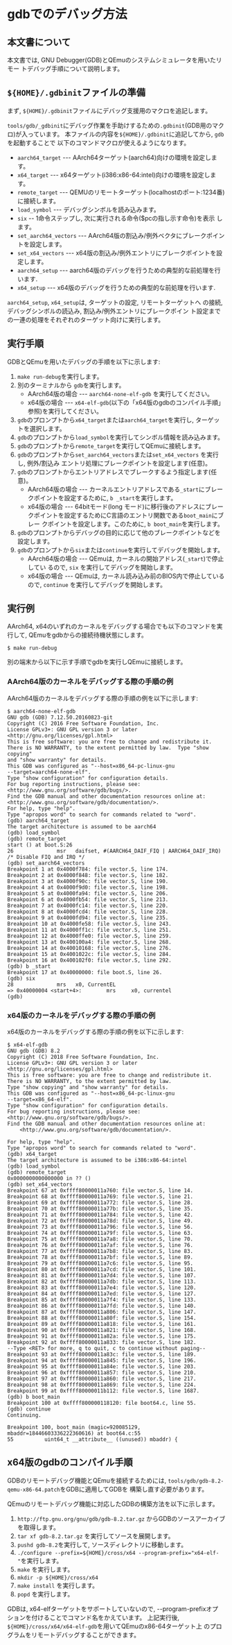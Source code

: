 # gdbでのデバッグ方法

## 本文書について

本文書では, GNU Debugger(GDB)とQEmuのシステムシミュレータを用いたリモー
トデバッグ手順について説明します。

## `${HOME}/.gdbinit`ファイルの準備

まず, `${HOME}/.gdbinit`ファイルにデバッグ支援用のマクロを追記します。

`tools/gdb/_gdbinit`にデバッグ作業を手助けするための`.gdbinit`(GDB用のマクロ)が入っています。
本ファイルの内容を`${HOME}/.gdbinit`に追記してから, `gdb`を起動することで
以下のコマンドマクロが使えるようになります。 

* `aarch64_target` --- AArch64ターゲット(aarch64)向けの環境を設定します。
* `x64_target` --- x64ターゲット(i386:x86-64:intel)向けの環境を設定します。
* `remote_target` --- QEMUのリモートターゲット(localhostのポート:1234番)
  に接続します。
* `load_symbol` --- デバッグシンボルを読み込みます。
* `six` -- 1命令ステップし, 次に実行される命令($pcの指し示す命令)を表示
します。
* `set_aarch64_vectors` --- AArch64版の割込み/例外ベクタにブレークポイン
  トを設定します。
* `set_x64_vectors`  --- x64版の割込み/例外エントリにブレークポイントを設定します。
* `aarch64_setup` --- aarch64版のデバッグを行うための典型的な前処理を行います.
* `x64_setup` --- x64版のデバッグを行うための典型的な前処理を行います.

`aarch64_setup`, `x64_setup`は, ターゲットの設定, リモートターゲットへ
の接続, デバッグシンボルの読込み, 割込み/例外エントリにブレークポイン
ト設定までの一連の処理をそれぞれのターゲット向けに実行します。

## 実行手順

GDBとQEmuを用いたデバッグの手順を以下に示します:

1. `make run-debug`を実行します。
1. 別のターミナルから `gdb`を実行します。
   * AArch64版の場合 --- `aarch64-none-elf-gdb` を実行してください。
   * x64版の場合 --- `x64-elf-gdb`(以下の「x64版のgdbのコンパイル手順」
     参照)を実行してください。 
1. `gdb`のプロンプトから`x64_target`または`aarch64_target`を実行し, ターゲットを選択します。
1. `gdb`のプロンプトから`load_symbol`を実行してシンボル情報を読み込みます。
1. `gdb`のプロンプトから`remote_target`を実行してQEmuに接続します。
1. `gdb`のプロンプトから`set_aarch64_vectors`または`set_x64_vectors` を実行し, 例外/割込み
   エントリ処理にブレークポイントを設定します(任意)。
1. `gdb`のプロンプトからエントリアドレスでブレークするよう指定します(任意)。
   * AArch64版の場合 ---  カーネルエントリアドレスである`_start`にブレー
     クポイントを設定するために, `b _start`を実行します。
   * x64版の場合 ---  64bitモード(long モード)に移行後のアドレスにブレー
     クポイントを設定するためにC言語のエントリ関数である`boot_main`にブレー
     クポイントを設定します。このために, `b boot_main`を実行します。
1. `gdb`のプロンプトからデバッグの目的に応じて他のブレークポイントなどを設定します。
1. `gdb`のプロンプトから`six`または`continue`を実行してデバッグを開始します。
   * AArch64版の場合 --- QEmuは, カーネルの開始アドレス(`_start`)で停止してい
     るので, `six` を実行してデバッグを開始します。
   * x64版の場合 --- QEmuは, カーネル読み込み前のBIOS内で停止している
     ので, `continue` を実行してデバッグを開始します。

    

## 実行例
AArch64, x64のいずれのカーネルをデバッグする場合でも以下のコマンドを実
行して, QEmuをgdbからの接続待機状態にします。

```shell-session
$ make run-debug
```

別の端末から以下に示す手順でgdbを実行しQEmuに接続します。

### AArch64版のカーネルをデバッグする際の手順の例
AArch64版のカーネルをデバッグする際の手順の例を以下に示します:

```shell-session
$ aarch64-none-elf-gdb
GNU gdb (GDB) 7.12.50.20160823-git
Copyright (C) 2016 Free Software Foundation, Inc.
License GPLv3+: GNU GPL version 3 or later
<http://gnu.org/licenses/gpl.html>
This is free software: you are free to change and redistribute it.
There is NO WARRANTY, to the extent permitted by law.  Type "show
copying"
and "show warranty" for details.
This GDB was configured as "--host=x86_64-pc-linux-gnu
--target=aarch64-none-elf".
Type "show configuration" for configuration details.
For bug reporting instructions, please see:
<http://www.gnu.org/software/gdb/bugs/>.
Find the GDB manual and other documentation resources online at:
<http://www.gnu.org/software/gdb/documentation/>.
For help, type "help".
Type "apropos word" to search for commands related to "word".
(gdb) aarch64_target
The target architecture is assumed to be aarch64
(gdb) load_symbol
(gdb) remote_target
start () at boot.S:26
26              msr   daifset, #(AARCH64_DAIF_FIQ | AARCH64_DAIF_IRQ)
/* Disable FIQ and IRQ */
(gdb) set_aarch64_vectors
Breakpoint 1 at 0x4000f784: file vector.S, line 174.
Breakpoint 2 at 0x4000f848: file vector.S, line 182.
Breakpoint 3 at 0x4000f90c: file vector.S, line 190.
Breakpoint 4 at 0x4000f9d0: file vector.S, line 198.
Breakpoint 5 at 0x4000fa94: file vector.S, line 206.
Breakpoint 6 at 0x4000fb54: file vector.S, line 213.
Breakpoint 7 at 0x4000fc14: file vector.S, line 220.
Breakpoint 8 at 0x4000fcd4: file vector.S, line 228.
Breakpoint 9 at 0x4000fd94: file vector.S, line 235.
Breakpoint 10 at 0x4000fe58: file vector.S, line 243.
Breakpoint 11 at 0x4000ff1c: file vector.S, line 251.
Breakpoint 12 at 0x4000ffe0: file vector.S, line 259.
Breakpoint 13 at 0x400100a4: file vector.S, line 268.
Breakpoint 14 at 0x40010168: file vector.S, line 276.
Breakpoint 15 at 0x4001022c: file vector.S, line 284.
Breakpoint 16 at 0x400102f0: file vector.S, line 292.
(gdb) b _start
Breakpoint 17 at 0x40000000: file boot.S, line 26.
(gdb) six
28              mrs   x0, CurrentEL
=> 0x40000004 <start+4>:        mrs     x0, currentel
(gdb)
```
### x64版のカーネルをデバッグする際の手順の例

x64版のカーネルをデバッグする際の手順の例を以下に示します:

```shell-session
$ x64-elf-gdb
GNU gdb (GDB) 8.2
Copyright (C) 2018 Free Software Foundation, Inc.
License GPLv3+: GNU GPL version 3 or later
<http://gnu.org/licenses/gpl.html>
This is free software: you are free to change and redistribute it.
There is NO WARRANTY, to the extent permitted by law.
Type "show copying" and "show warranty" for details.
This GDB was configured as "--host=x86_64-pc-linux-gnu
--target=x86_64-elf".
Type "show configuration" for configuration details.
For bug reporting instructions, please see:
<http://www.gnu.org/software/gdb/bugs/>.
Find the GDB manual and other documentation resources online at:
    <http://www.gnu.org/software/gdb/documentation/>.

For help, type "help".
Type "apropos word" to search for commands related to "word".
(gdb) x64_target
The target architecture is assumed to be i386:x86-64:intel
(gdb) load_symbol
(gdb) remote_target
0x0000000000000000 in ?? ()
(gdb) set_x64_vectors
Breakpoint 67 at 0xffff80000011a760: file vector.S, line 14.
Breakpoint 68 at 0xffff80000011a769: file vector.S, line 21.
Breakpoint 69 at 0xffff80000011a772: file vector.S, line 28.
Breakpoint 70 at 0xffff80000011a77b: file vector.S, line 35.
Breakpoint 71 at 0xffff80000011a784: file vector.S, line 42.
Breakpoint 72 at 0xffff80000011a78d: file vector.S, line 49.
Breakpoint 73 at 0xffff80000011a796: file vector.S, line 56.
Breakpoint 74 at 0xffff80000011a79f: file vector.S, line 63.
Breakpoint 75 at 0xffff80000011a7a8: file vector.S, line 70.
Breakpoint 76 at 0xffff80000011a7af: file vector.S, line 76.
Breakpoint 77 at 0xffff80000011a7b8: file vector.S, line 83.
Breakpoint 78 at 0xffff80000011a7bf: file vector.S, line 89.
Breakpoint 79 at 0xffff80000011a7c6: file vector.S, line 95.
Breakpoint 80 at 0xffff80000011a7cd: file vector.S, line 101.
Breakpoint 81 at 0xffff80000011a7d4: file vector.S, line 107.
Breakpoint 82 at 0xffff80000011a7db: file vector.S, line 113.
Breakpoint 83 at 0xffff80000011a7e4: file vector.S, line 120.
Breakpoint 84 at 0xffff80000011a7ed: file vector.S, line 127.
Breakpoint 85 at 0xffff80000011a7f4: file vector.S, line 133.
Breakpoint 86 at 0xffff80000011a7fd: file vector.S, line 140.
Breakpoint 87 at 0xffff80000011a806: file vector.S, line 147.
Breakpoint 88 at 0xffff80000011a80f: file vector.S, line 154.
Breakpoint 89 at 0xffff80000011a818: file vector.S, line 161.
Breakpoint 90 at 0xffff80000011a821: file vector.S, line 168.
Breakpoint 91 at 0xffff80000011a82a: file vector.S, line 175.
Breakpoint 92 at 0xffff80000011a833: file vector.S, line 182.
--Type <RET> for more, q to quit, c to continue without paging--
Breakpoint 93 at 0xffff80000011a83c: file vector.S, line 189.
Breakpoint 94 at 0xffff80000011a845: file vector.S, line 196.
Breakpoint 95 at 0xffff80000011a84e: file vector.S, line 203.
Breakpoint 96 at 0xffff80000011a857: file vector.S, line 210.
Breakpoint 97 at 0xffff80000011a860: file vector.S, line 217.
Breakpoint 98 at 0xffff80000011a869: file vector.S, line 224.
Breakpoint 99 at 0xffff80000011b112: file vector.S, line 1687.
(gdb) b boot_main
Breakpoint 100 at 0xffff800000118120: file boot64.c, line 55.
(gdb) continue
Continuing.

Breakpoint 100, boot_main (magic=920085129,
mbaddr=18446603336222360616) at boot64.c:55
55          uint64_t __attribute__ ((unused)) mbaddr) {
```

## x64版のgdbのコンパイル手順
GDBのリモートデバッグ機能とQEmuを接続するためには,
`tools/gdb/gdb-8.2-qemu-x86-64.patch`をGDBに適用してGDBを
構築し直す必要があります。

QEmuのリモートデバッグ機能に対応したGDBの構築方法を以下に示します。

1. `http://ftp.gnu.org/gnu/gdb/gdb-8.2.tar.gz` からGDBのソースアーカイブを取得します。
1. `tar xf gdb-8.2.tar.gz` を実行してソースを展開します。
1. `pushd gdb-8.2`を実行して, ソースディレクトリに移動します。
1. `./configure --prefix=${HOME}/cross/x64
   --program-prefix="x64-elf-"`を実行します。
1. `make` を実行します。
1. `mkdir -p ${HOME}/cross/x64`
1. `make install` を実行します。
1. `popd` を実行します。

GDBは, x64-elfターゲットをサポートしていないので, --program-prefixオプ
ションを付けることでコマンド名をかえています。
上記実行後, `${HOME}/cross/x64/x64-elf-gdb`を用いてQEmuのx86-64ターゲット上
のプログラムをリモートデバッグすることができます。

